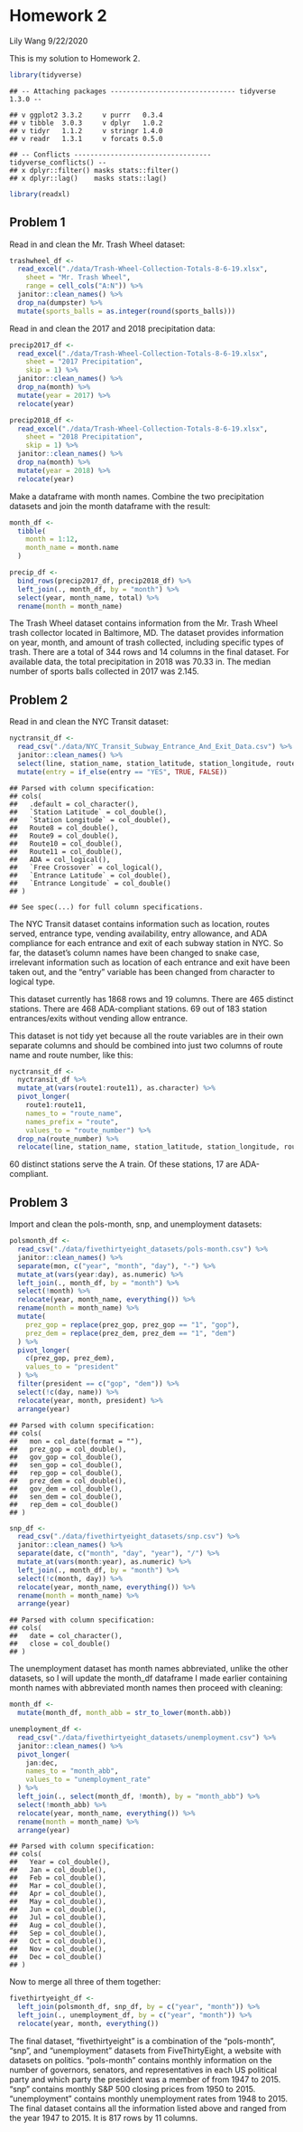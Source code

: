 Homework 2
================
Lily Wang
9/22/2020

This is my solution to Homework 2.

``` r
library(tidyverse)
```

    ## -- Attaching packages ------------------------------- tidyverse 1.3.0 --

    ## v ggplot2 3.3.2     v purrr   0.3.4
    ## v tibble  3.0.3     v dplyr   1.0.2
    ## v tidyr   1.1.2     v stringr 1.4.0
    ## v readr   1.3.1     v forcats 0.5.0

    ## -- Conflicts ---------------------------------- tidyverse_conflicts() --
    ## x dplyr::filter() masks stats::filter()
    ## x dplyr::lag()    masks stats::lag()

``` r
library(readxl)
```

## Problem 1

Read in and clean the Mr. Trash Wheel dataset:

``` r
trashwheel_df <- 
  read_excel("./data/Trash-Wheel-Collection-Totals-8-6-19.xlsx",
    sheet = "Mr. Trash Wheel",
    range = cell_cols("A:N")) %>% 
  janitor::clean_names() %>% 
  drop_na(dumpster) %>% 
  mutate(sports_balls = as.integer(round(sports_balls)))
```

Read in and clean the 2017 and 2018 precipitation data:

``` r
precip2017_df <-
  read_excel("./data/Trash-Wheel-Collection-Totals-8-6-19.xlsx",
    sheet = "2017 Precipitation",
    skip = 1) %>% 
  janitor::clean_names() %>% 
  drop_na(month) %>% 
  mutate(year = 2017) %>% 
  relocate(year)

precip2018_df <-
  read_excel("./data/Trash-Wheel-Collection-Totals-8-6-19.xlsx",
    sheet = "2018 Precipitation",
    skip = 1) %>% 
  janitor::clean_names() %>% 
  drop_na(month) %>% 
  mutate(year = 2018) %>% 
  relocate(year)
```

Make a dataframe with month names. Combine the two precipitation
datasets and join the month dataframe with the result:

``` r
month_df <-
  tibble(
    month = 1:12,
    month_name = month.name
  )

precip_df <-
  bind_rows(precip2017_df, precip2018_df) %>% 
  left_join(., month_df, by = "month") %>% 
  select(year, month_name, total) %>% 
  rename(month = month_name)
```

The Trash Wheel dataset contains information from the Mr. Trash Wheel
trash collector located in Baltimore, MD. The dataset provides
information on year, month, and amount of trash collected, including
specific types of trash. There are a total of 344 rows and 14 columns in
the final dataset. For available data, the total precipitation in 2018
was 70.33 in. The median number of sports balls collected in 2017 was
2.145.

## Problem 2

Read in and clean the NYC Transit dataset:

``` r
nyctransit_df <-
  read_csv("./data/NYC_Transit_Subway_Entrance_And_Exit_Data.csv") %>% 
  janitor::clean_names() %>% 
  select(line, station_name, station_latitude, station_longitude, route1:route11, entrance_type, entry, vending, ada) %>% 
  mutate(entry = if_else(entry == "YES", TRUE, FALSE))
```

    ## Parsed with column specification:
    ## cols(
    ##   .default = col_character(),
    ##   `Station Latitude` = col_double(),
    ##   `Station Longitude` = col_double(),
    ##   Route8 = col_double(),
    ##   Route9 = col_double(),
    ##   Route10 = col_double(),
    ##   Route11 = col_double(),
    ##   ADA = col_logical(),
    ##   `Free Crossover` = col_logical(),
    ##   `Entrance Latitude` = col_double(),
    ##   `Entrance Longitude` = col_double()
    ## )

    ## See spec(...) for full column specifications.

The NYC Transit dataset contains information such as location, routes
served, entrance type, vending availability, entry allowance, and ADA
compliance for each entrance and exit of each subway station in NYC. So
far, the dataset’s column names have been changed to snake case,
irrelevant information such as location of each entrance and exit have
been taken out, and the “entry” variable has been changed from character
to logical type.

This dataset currently has 1868 rows and 19 columns. There are 465
distinct stations. There are 468 ADA-compliant stations. 69 out of 183
station entrances/exits without vending allow entrance.

This dataset is not tidy yet because all the route variables are in
their own separate columns and should be combined into just two columns
of route name and route number, like this:

``` r
nyctransit_df <-
  nyctransit_df %>% 
  mutate_at(vars(route1:route11), as.character) %>% 
  pivot_longer(
    route1:route11,
    names_to = "route_name",
    names_prefix = "route",
    values_to = "route_number") %>% 
  drop_na(route_number) %>% 
  relocate(line, station_name, station_latitude, station_longitude, route_name, route_number)
```

60 distinct stations serve the A train. Of these stations, 17 are
ADA-compliant.

## Problem 3

Import and clean the pols-month, snp, and unemployment datasets:

``` r
polsmonth_df <-
  read_csv("./data/fivethirtyeight_datasets/pols-month.csv") %>% 
  janitor::clean_names() %>% 
  separate(mon, c("year", "month", "day"), "-") %>% 
  mutate_at(vars(year:day), as.numeric) %>% 
  left_join(., month_df, by = "month") %>% 
  select(!month) %>%
  relocate(year, month_name, everything()) %>% 
  rename(month = month_name) %>% 
  mutate(
    prez_gop = replace(prez_gop, prez_gop == "1", "gop"),
    prez_dem = replace(prez_dem, prez_dem == "1", "dem")
  ) %>% 
  pivot_longer(
    c(prez_gop, prez_dem),
    values_to = "president"
  ) %>% 
  filter(president == c("gop", "dem")) %>% 
  select(!c(day, name)) %>% 
  relocate(year, month, president) %>% 
  arrange(year)
```

    ## Parsed with column specification:
    ## cols(
    ##   mon = col_date(format = ""),
    ##   prez_gop = col_double(),
    ##   gov_gop = col_double(),
    ##   sen_gop = col_double(),
    ##   rep_gop = col_double(),
    ##   prez_dem = col_double(),
    ##   gov_dem = col_double(),
    ##   sen_dem = col_double(),
    ##   rep_dem = col_double()
    ## )

``` r
snp_df <-
  read_csv("./data/fivethirtyeight_datasets/snp.csv") %>% 
  janitor::clean_names() %>% 
  separate(date, c("month", "day", "year"), "/") %>% 
  mutate_at(vars(month:year), as.numeric) %>% 
  left_join(., month_df, by = "month") %>% 
  select(!c(month, day)) %>%
  relocate(year, month_name, everything()) %>% 
  rename(month = month_name) %>% 
  arrange(year)
```

    ## Parsed with column specification:
    ## cols(
    ##   date = col_character(),
    ##   close = col_double()
    ## )

The unemployment dataset has month names abbreviated, unlike the other
datasets, so I will update the month\_df dataframe I made earlier
containing month names with abbreviated month names then proceed with
cleaning:

``` r
month_df <-
  mutate(month_df, month_abb = str_to_lower(month.abb))

unemployment_df <-
  read_csv("./data/fivethirtyeight_datasets/unemployment.csv") %>%
  janitor::clean_names() %>% 
  pivot_longer(
    jan:dec,
    names_to = "month_abb",
    values_to = "unemployment_rate"
  ) %>% 
  left_join(., select(month_df, !month), by = "month_abb") %>% 
  select(!month_abb) %>%
  relocate(year, month_name, everything()) %>% 
  rename(month = month_name) %>% 
  arrange(year)
```

    ## Parsed with column specification:
    ## cols(
    ##   Year = col_double(),
    ##   Jan = col_double(),
    ##   Feb = col_double(),
    ##   Mar = col_double(),
    ##   Apr = col_double(),
    ##   May = col_double(),
    ##   Jun = col_double(),
    ##   Jul = col_double(),
    ##   Aug = col_double(),
    ##   Sep = col_double(),
    ##   Oct = col_double(),
    ##   Nov = col_double(),
    ##   Dec = col_double()
    ## )

Now to merge all three of them together:

``` r
fivethirtyeight_df <-
  left_join(polsmonth_df, snp_df, by = c("year", "month")) %>% 
  left_join(., unemployment_df, by = c("year", "month")) %>% 
  relocate(year, month, everything())
```

The final dataset, “fivethirtyeight” is a combination of the
“pols-month”, “snp”, and “unemployment” datasets from
FiveThirtyEight, a website with datasets on politics. “pols-month”
contains monthly information on the number of governors, senators, and
representatives in each US political party and which party the president
was a member of from 1947 to 2015. “snp” contains monthly S\&P 500
closing prices from 1950 to 2015. “unemployment” contains monthly
unemployment rates from 1948 to 2015. The final dataset contains all the
information listed above and ranged from the year 1947 to 2015. It is
817 rows by 11 columns.

